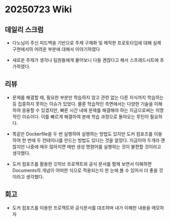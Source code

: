 # 20250723 Wiki

## 데일리 스크럼

- 다노님이 주신 피드백을 기반으로 주제 구체화 및 제작한 프로토타입에 대해 실제 구현에서의 어려운 부분에 대해서 이야기하였다

- 새로운 주제가 생각나 팀원들에게 물어보니 다들 괜찮다고 해서 스프레드시트에 추가하였다.

## 리뷰

- 문제를 해결할 때, 필요한 부분만 학습하지 않고 관련 없는 다른 지식까지 학습하는 등 집중하지 못하는 이슈가 있었다. 물론 학습적인 측면에서는 다양한 기술을 이해하여 응용할 수 있겠지만, 빠른 시간 내에 문제를 해결해야 하는 지금으로써는 치명적인 이슈이다. 이를 빠르게 해결하여 본래 학습 과정으로 돌아오는 루틴이 필요하다.

- 똑같은 Dockerfile을 두 번 실행하여 실행하는 방법도 있지만 도커 컴포즈를 이용하여 한 번에 두 컨테이너를 만드는 방법도 있다는 것을 알았다. 지금이야 두개라 괜찮지만 나중에 매우 많아지면 매번 생성 명령어를 실행하는 것이 불편할 것이라고 생각했다.

- 도커 컴포즈를 활용한 깃허브 프로젝트와 공식 문서를 함께 보면서 이해하면 Documents의 개념이 어떠한 식으로 적용되는지 한 눈에 볼 수 있어서 더 좋을 것이라고 생각했다.

## 회고

- 도커 컴포즈를 이용한 프로젝트와 공식문서를 대조하며 내가 이해한 내용을 메모하자